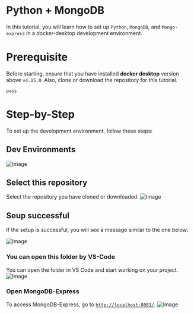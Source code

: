 # **Python + MongoDB**
In this tutorial, you will learn how to set up `Python`, `MongoDB`, and `Mongo-express` in a docker-desktop development environment. 

# **Prerequisite**
Before starting, ensure that you have installed **docker desktop** version above `v4.15.0`. Also, clone or download the repository for this tutorial.
```shell
pass
```
# **Step-by-Step**
To set up the development environment, follow these steps:
## **Dev Environments**
![Image](https://i.imgur.com/boOhgmV.png)

## **Select this repository**
Select the repository you have cloned or downloaded.
![Image](https://i.imgur.com/9LVKIIM.png)

## **Seup successful**
If the setup is successful, you will see a message similar to the one below:

![Image](https://i.imgur.com/yrkVVPI.png)

### **You can open this folder by VS-Code**
You can open the folder in VS Code and start working on your project.
![Image](https://i.imgur.com/53fJ7aa.png)

### **Open MongoDB-Express**
To access MongoDB-Express, go to [`http://localhost:8081/`](http://localhost:8081/).
![Image](https://i.imgur.com/JZPdBT2.png)
